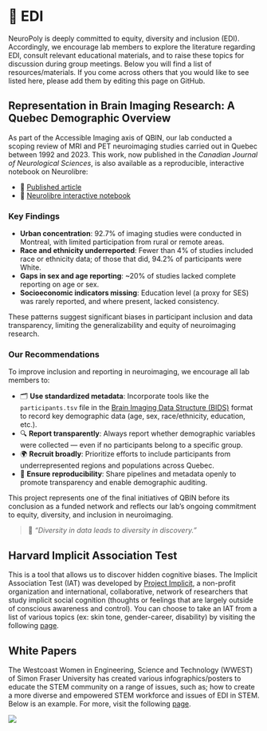 # <span>🧩</span> EDI

NeuroPoly is deeply committed to equity, diversity and inclusion (EDI). Accordingly, we encourage lab members to explore the literature regarding EDI, consult relevant educational materials, and to raise these topics for discussion during group meetings.
Below you will find a list of resources/materials. If you come across others that you would like to see listed here, please add them by editing this page on GitHub.  

## Representation in Brain Imaging Research: A Quebec Demographic Overview

As part of the Accessible Imaging axis of QBIN, our lab conducted a scoping review of MRI and PET neuroimaging studies carried out in Quebec between 1992 and 2023. This work, now published in the *Canadian Journal of Neurological Sciences*, is also available as a reproducible, interactive notebook on Neurolibre:

- 📄 [Published article](https://doi.org/10.1017/cjn.2025.10387)  
- 🧪 [Neurolibre interactive notebook](https://preprint.neurolibre.org/10.55458/neurolibre.00035/)

### Key Findings

- **Urban concentration**: 92.7% of imaging studies were conducted in Montreal, with limited participation from rural or remote areas.
- **Race and ethnicity underreported**: Fewer than 4% of studies included race or ethnicity data; of those that did, 94.2% of participants were White.
- **Gaps in sex and age reporting**: ~20% of studies lacked complete reporting on age or sex.
- **Socioeconomic indicators missing**: Education level (a proxy for SES) was rarely reported, and where present, lacked consistency.

These patterns suggest significant biases in participant inclusion and data transparency, limiting the generalizability and equity of neuroimaging research.

### Our Recommendations

To improve inclusion and reporting in neuroimaging, we encourage all lab members to:

- 🗂 **Use standardized metadata**: Incorporate tools like the `participants.tsv` file in the [Brain Imaging Data Structure (BIDS)](https://bids.neuroimaging.io/) format to record key demographic data (age, sex, race/ethnicity, education, etc.).
- 🔍 **Report transparently**: Always report whether demographic variables were collected — even if no participants belong to a specific group.
- 🌍 **Recruit broadly**: Prioritize efforts to include participants from underrepresented regions and populations across Quebec.
- 🔁 **Ensure reproducibility**: Share pipelines and metadata openly to promote transparency and enable demographic auditing.

This project represents one of the final initiatives of QBIN before its conclusion as a funded network and reflects our lab’s ongoing commitment to equity, diversity, and inclusion in neuroimaging.

> 🧠 *“Diversity in data leads to diversity in discovery.”*

## Harvard Implicit Association Test

This is a tool that allows us to discover hidden cognitive biases. The Implicit Association Test (IAT) was developed by [Project Implicit](https://www.projectimplicit.net/), a non-profit organization and international, collaborative, network of researchers that study implicit social cognition (thoughts or feelings that are largely outside of conscious awareness and control).
You can choose to take an IAT from a list of various topics (ex: skin tone, gender-career, disability) by visiting the following [page](https://implicit.harvard.edu/implicit/takeatest.html).

## White Papers

The Westcoast Women in Engineering, Science and Technology (WWEST) of Simon Fraser University has created various infographics/posters to educate the STEM community on a range of issues, such as; how to create a more diverse and empowered STEM workforce and issues of EDI in STEM.
Below is an example. For more, visit the following [page](https://www.sfu.ca/wwest/resources/White-Papers/diversity-101.html).

![](_media/Gendered_Words_List.png)
